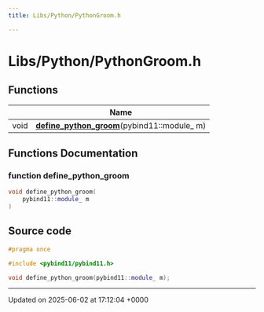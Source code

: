 ```yaml
---
title: Libs/Python/PythonGroom.h

---
```


# Libs/Python/PythonGroom.h



## Functions

|                | Name           |
| -------------- | -------------- |
| void | **[define_python_groom](../Files/PythonGroom_8h.md#function-define-python-groom)**(pybind11::module_ m) |


## Functions Documentation

### function define_python_groom

```cpp
void define_python_groom(
    pybind11::module_ m
)
```




## Source code

```cpp
#pragma once

#include <pybind11/pybind11.h>

void define_python_groom(pybind11::module_ m);
```


-------------------------------

Updated on 2025-06-02 at 17:12:04 +0000
